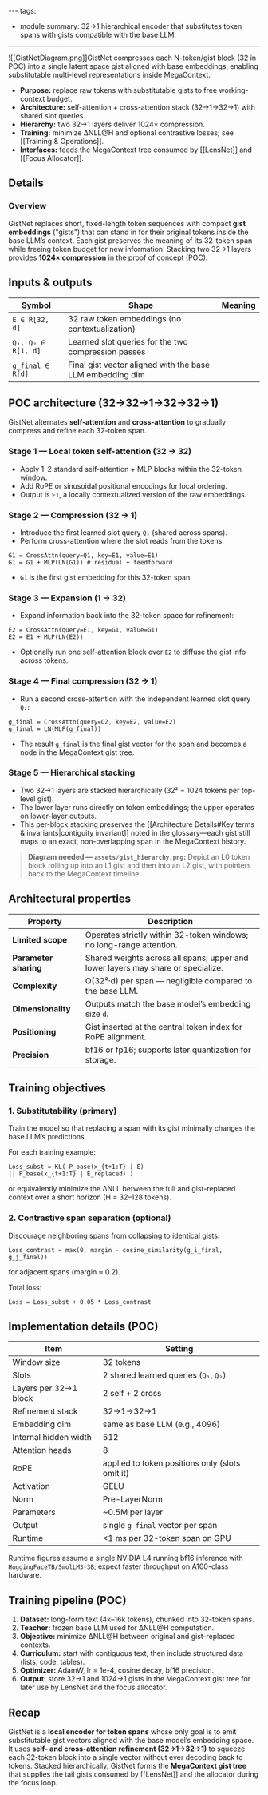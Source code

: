 [](LensNet.md)---
tags:
  - module
summary: 32→1 hierarchical encoder that substitutes token spans with gists compatible with the base LLM.
---
![[GistNetDiagram.png]]GistNet compresses each N-token/gist block (32 in POC) into a single latent space gist aligned with base embeddings, enabling substitutable multi-level representations inside MegaContext.

- **Purpose:** replace raw tokens with substitutable gists to free working-context budget.
- **Architecture:** self-attention + cross-attention stack (32→1→32→1) with shared slot queries.
- **Hierarchy:** two 32→1 layers deliver 1024× compression.
- **Training:** minimize ΔNLL@H and optional contrastive losses; see [[Training & Operations]].
- **Interfaces:** feeds the MegaContext tree consumed by [[LensNet]] and [[Focus Allocator]].

## Details

### Overview

GistNet replaces short, fixed-length token sequences with compact **gist embeddings** ("gists") that can stand in for their original tokens inside the base LLM’s context. Each gist preserves the meaning of its 32-token span while freeing token budget for new information. Stacking two 32→1 layers provides **1024× compression** in the proof of concept (POC).

## Inputs & outputs

| Symbol | Shape | Meaning |
|---------|--------|---------|
| `E ∈ R[32, d]` | 32 raw token embeddings (no contextualization) |
| `Q₁, Q₂ ∈ R[1, d]` | Learned slot queries for the two compression passes |
| `g_final ∈ R[d]` | Final gist vector aligned with the base LLM embedding dim |

## POC architecture (32→32→1→32→32→1)

GistNet alternates **self-attention** and **cross-attention** to gradually compress and refine each 32-token span.

### Stage 1 — Local token self-attention (32 → 32)
- Apply 1–2 standard self-attention + MLP blocks within the 32-token window.
- Add RoPE or sinusoidal positional encodings for local ordering.
- Output is `E1`, a locally contextualized version of the raw embeddings.

### Stage 2 — Compression (32 → 1)
- Introduce the first learned slot query `Q₁` (shared across spans).
- Perform cross-attention where the slot reads from the tokens:

```
G1 = CrossAttn(query=Q1, key=E1, value=E1)
G1 = G1 + MLP(LN(G1)) # residual + feedforward
```

- `G1` is the first gist embedding for this 32-token span.

### Stage 3 — Expansion (1 → 32)
- Expand information back into the 32-token space for refinement:

```
E2 = CrossAttn(query=E1, key=G1, value=G1)
E2 = E1 + MLP(LN(E2))
```

- Optionally run one self-attention block over `E2` to diffuse the gist info across tokens.

### Stage 4 — Final compression (32 → 1)
- Run a second cross-attention with the independent learned slot query `Q₂`:

```
g_final = CrossAttn(query=Q2, key=E2, value=E2)
g_final = LN(MLP(g_final))
```

- The result `g_final` is the final gist vector for the span and becomes a node in the MegaContext gist tree.

### Stage 5 — Hierarchical stacking
- Two 32→1 layers are stacked hierarchically (32² = 1024 tokens per top-level gist).
- The lower layer runs directly on token embeddings; the upper operates on lower-layer outputs.
- This per-block stacking preserves the [[Architecture Details#Key terms & invariants|contiguity invariant]] noted in the glossary—each gist still maps to an exact, non-overlapping span in the MegaContext history.

> **Diagram needed — `assets/gist_hierarchy.png`:** Depict an L0 token block rolling up into an L1 gist and then into an L2 gist, with pointers back to the MegaContext timeline.

## Architectural properties

| Property | Description |
|-----------|--------------|
| **Limited scope** | Operates strictly within 32-token windows; no long-range attention. |
| **Parameter sharing** | Shared weights across all spans; upper and lower layers may share or specialize. |
| **Complexity** | O(32²·d) per span — negligible compared to the base LLM. |
| **Dimensionality** | Outputs match the base model’s embedding size `d`. |
| **Positioning** | Gist inserted at the central token index for RoPE alignment. |
| **Precision** | bf16 or fp16; supports later quantization for storage. |

## Training objectives

### 1. Substitutability (primary)
Train the model so that replacing a span with its gist minimally changes the base LLM’s predictions.

For each training example:

```
Loss_subst = KL( P_base(x_{t+1:T} | E)
|| P_base(x_{t+1:T} | E_replaced) )
```

or equivalently minimize the ΔNLL between the full and gist-replaced context over a short horizon (H = 32–128 tokens).

### 2. Contrastive span separation (optional)
Discourage neighboring spans from collapsing to identical gists:

```
Loss_contrast = max(0, margin - cosine_similarity(g_i_final, g_j_final))
```

for adjacent spans (margin ≈ 0.2).

Total loss:

```
Loss = Loss_subst + 0.05 * Loss_contrast
```

## Implementation details (POC)

| Item | Setting |
|------|----------|
| Window size | 32 tokens |
| Slots | 2 shared learned queries (`Q₁`, `Q₂`) |
| Layers per 32→1 block | 2 self + 2 cross |
| Refinement stack | 32→1→32→1 |
| Embedding dim | same as base LLM (e.g., 4096) |
| Internal hidden width | 512 |
| Attention heads | 8 |
| RoPE | applied to token positions only (slots omit it) |
| Activation | GELU |
| Norm | Pre-LayerNorm |
| Parameters | ~0.5M per layer |
| Output | single `g_final` vector per span |
| Runtime | <1 ms per 32-token span on GPU |

Runtime figures assume a single NVIDIA L4 running bf16 inference with `HuggingFaceTB/SmolLM3-3B`; expect faster throughput on A100-class hardware.

## Training pipeline (POC)

1. **Dataset:** long-form text (4k–16k tokens), chunked into 32-token spans.
2. **Teacher:** frozen base LLM used for ΔNLL@H computation.
3. **Objective:** minimize ΔNLL@H between original and gist-replaced contexts.
4. **Curriculum:** start with contiguous text, then include structured data (lists, code, tables).
5. **Optimizer:** AdamW, lr = 1e-4, cosine decay, bf16 precision.
6. **Output:** store 32→1 and 1024→1 gists in the MegaContext gist tree for later use by LensNet and the focus allocator.

## Recap

GistNet is a **local encoder for token spans** whose only goal is to emit substitutable gist vectors aligned with the base model’s embedding space. It uses **self- and cross-attention refinement (32→1→32→1)** to squeeze each 32-token block into a single vector without ever decoding back to tokens. Stacked hierarchically, GistNet forms the **MegaContext gist tree** that supplies the tail gists consumed by [[LensNet]] and the allocator during the focus loop.
